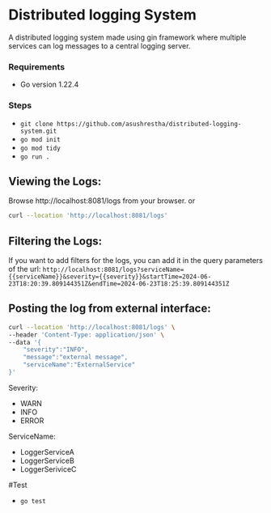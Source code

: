 # Distributed logging System

A distributed logging system made using gin framework where multiple services can log messages to a central logging server.

### Requirements

- Go version 1.22.4

### Steps

- `git clone https://github.com/asushrestha/distributed-logging-system.git`
- `go mod init`
- `go mod tidy`
- `go run .`

## Viewing the Logs:

Browse http://localhost:8081/logs from your browser.
or

```bash
curl --location 'http://localhost:8081/logs'
```

## Filtering the Logs:

If you want to add filters for the logs, you can add it in the query parameters of the url:
`http://localhost:8081/logs?serviceName={{serviceName}}&severity={{severity}}&startTime=2024-06-23T18:20:39.809144351Z&endTime=2024-06-23T18:25:39.809144351Z`

## Posting the log from external interface:

```bash
curl --location 'http://localhost:8081/logs' \
--header 'Content-Type: application/json' \
--data '{
    "severity":"INFO",
    "message":"external message",
    "serviceName":"ExternalService"
}'
```

Severity:

- WARN
- INFO
- ERROR

ServiceName:

- LoggerServiceA
- LoggerServiceB
- LoggerSeriviceC

#Test

- `go test`

